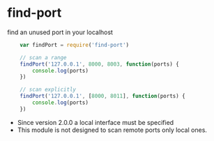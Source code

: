 # find-port

find an unused port in your localhost

```js
	var findPort = require('find-port')

	// scan a range
	findPort('127.0.0.1', 8000, 8003, function(ports) {
		console.log(ports)
	})

	// scan explicitly
	findPort('127.0.0.1', [8000, 8011], function(ports) {
		console.log(ports)
	})
```

- Since version 2.0.0 a local interface must be specified
- This module is not designed to scan remote ports only local ones.